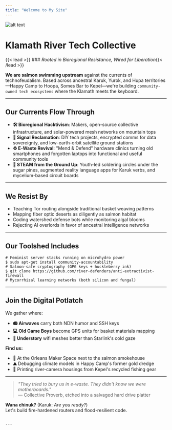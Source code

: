 ```yaml
---
title: "Welcome to My Site"
---
```


![alt text](weare.gif)

# Klamath River Tech Collective  
{{< lead >}} ### *Rooted in Bioregional Resistance, Wired for Liberation*{{< /lead >}}

**We are salmon swimming upstream** against the currents of technofeudalism. Based across ancestral Karuk, Yurok, and Hupa territories—Happy Camp to Hoopa, Somes Bar to Kepel—we're building ```community-owned tech ecosystems``` where the Klamath meets the keyboard.

---

## Our Currents Flow Through  
- **🛠️ Bioregional Hacktivism**: Makers, open-source collective infrastructure, and solar-powered mesh networks on mountain tops
- **📡 Signal Reclamation**: DIY tech projects, encrypted comms for data sovereignty, and low-earth-orbit satellite ground stations  
- **♻️ E-Waste Revival**: "Mend & Defend" hardware clinics turning old smartphones and forgotten laptops into functional and useful community tools   
- **🌱 STEAM from the Ground Up**: Youth-led soldering circles under the sugar pines, augmented reality language apps for Karuk verbs, and mycelium-based circuit boards  

---

## We Resist By  
- Teaching Tor routing alongside traditional basket weaving patterns  
- Mapping fiber optic deserts as diligently as salmon habitat  
- Coding watershed defense bots while monitoring algal blooms  
- Rejecting AI overlords in favor of ancestral intelligence networks  

---

## Our Toolshed Includes  
```
# Feminist server stacks running on microhydro power  
$ sudo apt-get install community-accountability  
# Salmon-safe cryptography (GPG keys + huckleberry ink)  
$ git clone https://github.com/river-defenders/anti-extractivist-firewall  
# Mycorrhizal learning networks (both silicon and fungal)  
```

---

## Join the Digital Potlatch  
We gather where:  
- **📻 Airwaves** carry both NDN humor and SSH keys  
- **💻 Old Game Boys** become GPS units for basket materials mapping  
- **🌲 Understory** wifi meshes better than Starlink's cold gaze  

**Find us:**  
- **🌉** At the Orleans Maker Space next to the salmon smokehouse  
- **⛰️** Debugging climate models in Happy Camp's former gold dredge  
- **🌊** Printing river-camera housings from Kepel's recycled fishing gear  

---

> *"They tried to bury us in e-waste. They didn't know we were motherboards."*  
> — Collective Proverb, etched into a salvaged hard drive platter  

**Wana chinuk?** (Karuk: *Are you ready?*)  
Let's build fire-hardened routers and flood-resilient code.
```

---